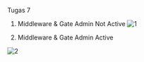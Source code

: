 Tugas 7

1. Middleware & Gate Admin Not Active
![1](https://github.com/adhamcahyo/20190140066-todo-/assets/127497339/252e08e7-2dec-4478-bab8-316ef972a293)

2. Middleware & Gate Admin Active

![2](https://github.com/adhamcahyo/20190140066-todo-/assets/127497339/bb2ca2ee-2ef1-4bdd-8384-862773f81b0e)
